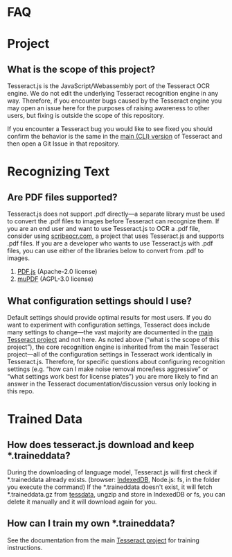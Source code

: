 # FAQ

# Project

## What is the scope of this project?

Tesseract.js is the JavaScript/Webassembly port of the Tesseract OCR engine. We do not edit the underlying Tesseract recognition engine in any way. Therefore, if you encounter bugs caused by the Tesseract engine you may open an issue here for the purposes of raising awareness to other users, but fixing is outside the scope of this repository.

If you encounter a Tesseract bug you would like to see fixed you should confirm the behavior is the same in the [main (CLI) version](https://github.com/tesseract-ocr/tesseract) of Tesseract and then open a Git Issue in that repository.

# Recognizing Text

## Are PDF files supported?

Tesseract.js does not support .pdf directly—a separate library must be used to convert the .pdf files to images before Tesseract can recognize them. If you are an end user and want to use Tesseract.js to OCR a .pdf file, consider using [scribeocr.com](https://scribeocr.com/), a project that uses Tesseract.js and supports .pdf files. If you are a developer who wants to use Tesseract.js with .pdf files, you can use either of the libraries below to convert from .pdf to images.

1. [PDF.js](https://github.com/mozilla/pdf.js/) (Apache-2.0 license)
2. [muPDF](https://github.com/ArtifexSoftware/mupdf) (AGPL-3.0 license)

## What configuration settings should I use?

Default settings should provide optimal results for most users. If you do want to experiment with configuration settings, Tesseract does include many settings to change—the vast majority are documented in the [main Tesseract project](https://github.com/tesseract-ocr/tesseract) and not here. As noted above (“what is the scope of this project”), the core recognition engine is inherited from the main Tesseract project—all of the configuration settings in Tesseract work identically in Tesseract.js. Therefore, for specific questions about configuring recognition settings (e.g. “how can I make noise removal more/less aggressive” or “what settings work best for license plates”) you are more likely to find an answer in the Tesseract documentation/discussion versus only looking in this repo.

# Trained Data

## How does tesseract.js download and keep \*.traineddata?

During the downloading of language model, Tesseract.js will first check if \*.traineddata already exists. (browser: [IndexedDB](https://developer.mozilla.org/en-US/docs/Web/API/IndexedDB_API), Node.js: fs, in the folder you execute the command) If the \*.traineddata doesn't exist, it will fetch \*.traineddata.gz from [tessdata](https://github.com/naptha/tessdata), ungzip and store in IndexedDB or fs, you can delete it manually and it will download again for you.

## How can I train my own \*.traineddata?

See the documentation from the main [Tesseract project](https://tesseract-ocr.github.io/tessdoc/) for training instructions.
